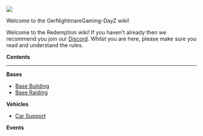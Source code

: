 ![](https://i.ibb.co/h1ztDsT/grey.png)

Welcome to the GerNightmareGaming-DayZ wiki!

Welcome to the Redemption wiki! If you haven't already then we recommend you join our [Discord](https://discord.gg/ZChXPUxAct).
Whilst you are here, please make sure you read and understand the rules.

****Contents****

***

**Bases**
 
* [Base Building](https://github.com/GerNightmareGaming/GerNightmareGaming-DayZ/wiki/Bases)
* [Base Raiding](https://github.com/GerNightmareGaming/GerNightmareGaming-DayZ/wiki/Base-Raiding)

**Vehicles**

* [Car Support](https://github.com/GerNightmareGaming/GerNightmareGaming-DayZ/wiki/Car-Support)

**Events**